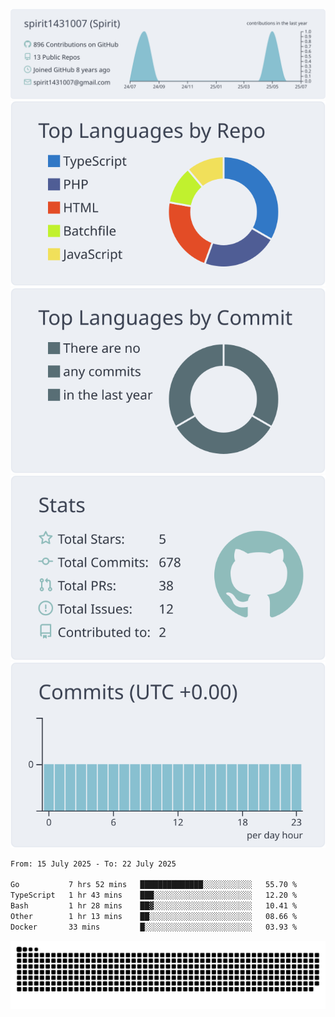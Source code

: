 [![](https://raw.githubusercontent.com/spirit1431007/spirit1431007/master/profile-summary-card-output/nord_bright/0-profile-details.svg)](https://git.io/spiritx)
[![](https://raw.githubusercontent.com/spirit1431007/spirit1431007/master/profile-summary-card-output/nord_bright/1-repos-per-language.svg)](https://git.io/spiritx) [![](https://raw.githubusercontent.com/spirit1431007/spirit1431007/master/profile-summary-card-output/nord_bright/2-most-commit-language.svg)](https://git.io/spiritx)
[![](https://raw.githubusercontent.com/spirit1431007/spirit1431007/master/profile-summary-card-output/nord_bright/3-stats.svg)](https://git.io/spiritx) [![](https://raw.githubusercontent.com/spirit1431007/spirit1431007/master/profile-summary-card-output/nord_bright/4-productive-time.svg)](https://git.io/spiritx)

<!--START_SECTION:waka-->

```txt
From: 15 July 2025 - To: 22 July 2025

Go           7 hrs 52 mins   ██████████████░░░░░░░░░░░   55.70 %
TypeScript   1 hr 43 mins    ███░░░░░░░░░░░░░░░░░░░░░░   12.20 %
Bash         1 hr 28 mins    ██▓░░░░░░░░░░░░░░░░░░░░░░   10.41 %
Other        1 hr 13 mins    ██░░░░░░░░░░░░░░░░░░░░░░░   08.66 %
Docker       33 mins         █░░░░░░░░░░░░░░░░░░░░░░░░   03.93 %
```

<!--END_SECTION:waka-->

![contribution](https://github.com/spirit1431007/spirit1431007/blob/output/github-contribution-grid-snake.svg)

